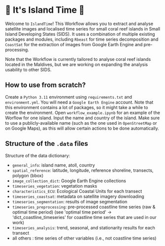 # :palm_tree: It's Island Time :palm_tree:
Welcome to `IslandTime`!
This Workflow allows you to extract and analyse satellite images and localised time series for small coral reef islands in Small Island Developing States (SIDS). It uses a combination of multiple existing packages and modules, including `Rbeast` for time series decomposition and `CoastSat` for the extraction of images from Google Earth Engine and pre-processing. 

Note that the Workflow is currently tailored to analyse coral reef islands located in the Maldives, but we are working on expanding the analysis usability to other SIDS.

## How to use from scratch?
Create a `Python 3.11` environment using `requirements.txt` and `environment.yml`. You will need a `Google Earth Engine` account. Note that this environment contains a lot of packages, so it might take a while to create the environment.
Open `workflow_example.ipynb` for an example of the Worflow for one island. Input the name and country of the island. Make sure to use a publicly-available name (such as the one used in `OpenStreetMap` or on Google Maps), as this will allow certain actions to be done automatically.

## Structure of the `.data` files
Structure of the data dictionary:
- `general_info`: island name, atoll, country
- `spatial_reference`: latitude, longitude, reference shoreline, transects, polygon (bbox)
- `image_collection_dict`: Google Earth Engine collections
- `timeseries_vegetation`: vegetation masks
- `characteristics_ECU`: Ecological Coastal Units for each transect
- `timeseries_coastsat`: metadata on satellite imagery downloading
- `timeseries_segmentation`: results of image segmentation
- `timeseries_preprocessing`: pre-processed coastline time series (raw & optimal time period) (see 'optimal time period' $\rightarrow$ 'dict_coastline_timeseries' for coastline time series that are used in our work)
- `timeseries_analysis`: trend, seasonal, and stationarity results for each transect
- all others : time series of other variables (i.e., not coastline time series)
